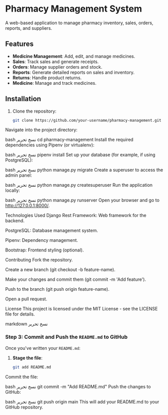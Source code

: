# Pharmacy Management System

A web-based application to manage pharmacy inventory, sales, orders, reports, and suppliers.

## Features
- **Medicine Management**: Add, edit, and manage medicines.
- **Sales**: Track sales and generate receipts.
- **Orders**: Manage supplier orders and stock.
- **Reports**: Generate detailed reports on sales and inventory.
- **Returns**: Handle product returns.
- **Medicine**: Manage and track medicines.

## Installation

1. Clone the repository:
   ```bash
   git clone https://github.com/your-username/pharmacy-management.git
Navigate into the project directory:

bash
نسخ
تحرير
cd pharmacy-management
Install the required dependencies using Pipenv (or virtualenv):

bash
نسخ
تحرير
pipenv install
Set up your database (for example, if using PostgreSQL):

bash
نسخ
تحرير
python manage.py migrate
Create a superuser to access the admin panel:

bash
نسخ
تحرير
python manage.py createsuperuser
Run the application locally:

bash
نسخ
تحرير
python manage.py runserver
Open your browser and go to http://127.0.0.1:8000/.

Technologies Used
Django Rest Framework: Web framework for the backend.

PostgreSQL: Database management system.

Pipenv: Dependency management.

Bootstrap: Frontend styling (optional).

Contributing
Fork the repository.

Create a new branch (git checkout -b feature-name).

Make your changes and commit them (git commit -m 'Add feature').

Push to the branch (git push origin feature-name).

Open a pull request.

License
This project is licensed under the MIT License - see the LICENSE file for details.

markdown
نسخ
تحرير

### Step 3: Commit and Push the `README.md` to GitHub
Once you've written your `README.md`:

1. **Stage the file**:
   ```bash
   git add README.md
Commit the file:

bash
نسخ
تحرير
git commit -m "Add README.md"
Push the changes to GitHub:

bash
نسخ
تحرير
git push origin main
This will add your README.md to your GitHub repository.





